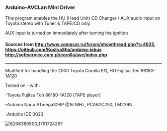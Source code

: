### Arduino-AVCLan Mini Driver 
This program enables the HU (Head Unit) CD Changer / AUX audio input on Toyota stereo with Tuner & TAPE/CD only. 

AUX input is turned on immediately after turning the ignition

#### Sources from http://www.compcar.ru/forum/showthread.php?t=4835,   https://github.com/KostyaSha/arduino-iebus    http://softservice.com.pl/corolla/avc/index.php
----
Modified for handling the 2000 Toyota Corolla E11, HU Fujitsu Ten 86180-1A120

Tested on - with:

-Toyota Fujitsu Ten 86180-1A120 (TAPE player)

-Arduino Nano ATmega328P @16 MHz, PCA82C250, LM239N

-Arduino IDE 0023

![6206380500_1751724267](https://github.com/user-attachments/assets/fd5110c1-e968-42e3-8518-ac079dc4dcd6)
